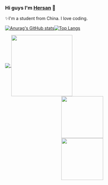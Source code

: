 ### Hi guys I'm [Hersan](https://github.com/HersanKuang/HersanKuang) 👋

✨I'm a student from China. I love coding.

<!--
**HersanKuang/HersanKuang** is a ✨ _special_ ✨ repository because its `README.md` (this file) appears on your GitHub profile.

Here are some ideas to get you started:

- 🔭 I’m currently working on ...
- 🌱 I’m currently learning ...
- 👯 I’m looking to collaborate on ...
- 🤔 I’m looking for help with ...
- 💬 Ask me about ...
- 📫 How to reach me: ...
- 😄 Pronouns: ...
- ⚡ Fun fact: ...
-->
[![Anurag's GitHub stats](https://github-readme-stats.vercel.app/api?username=HersanKuang&count_private=true&show_icons=true&theme=radical)](https://github.com/anuraghazra/github-readme-stats)[![Top Langs](https://github-readme-stats.vercel.app/api/top-langs/?username=HersanKuang&layout=compact&theme=radical)](https://github.com/anuraghazra/github-readme-stats)

<a href="https://github.com/HersanKuang">
  <img align="center" src="https://github-readme-stats.vercel.app/api?username=HersanKuang&show_icons=true&theme=radical" />
</a>
<a href="https://github.com/HersanKuang">
  <img height="200px" align="center" src="https://github-readme-stats.vercel.app/api/top-langs/?username=HersanKuang&layout=compactline_height=21&text_color=000&icon_color=000&bg_color=0,ea6161,ffc64d,fffc4d,52fa5a&theme=graywhite" />
</a>

<div align="center"> 
  <img height="137px" src="https://github-readme-stats.vercel.app/api?username=HersanKuang&show_icons=trueline_height=21&text_color=000&icon_color=000&bg_color=0,ea6161,ffc64d,fffc4d,52fa5a&theme=graywhite" />
</div>
<div align="center"> 
  <img height="137px" src="https://github-readme-stats.vercel.app/api/top-langs/?username=HersanKuang&layout=compactline_height=21&text_color=000&icon_color=000&bg_color=0,ea6161,ffc64d,fffc4d,52fa5a&theme=graywhite" />
</div>
